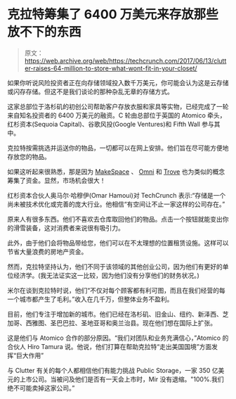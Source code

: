 # 克拉特筹集了 6400 万美元来存放那些放不下的东西 

> 原文：<https://web.archive.org/web/https://techcrunch.com/2017/06/13/clutter-raises-64-million-to-store-what-wont-fit-in-your-closet/>

如果你听说风险投资者正在向存储领域投入数千万美元，你可能会认为这是云存储或闪存存储。但这不是我们谈论的那种杂乱无章的存储方式。

这家总部位于洛杉矶的初创公司帮助客户存放衣服和家具等实物，已经完成了一轮来自知名投资者的 6400 万美元的融资。C 轮由总部位于英国的 Atomico 牵头，红杉资本(Sequoia Capital)、谷歌风投(Google Ventures)和 Fifth Wall 参与其中。

克拉特按需挑选并运送你的物品，一切都可以在网上安排。他们旨在尽可能方便地存放您的物品。

如果这听起来很熟悉，那是因为 [MakeSpace](https://web.archive.org/web/20230126162341/https://www.crunchbase.com/organization/makespace) 、 [Omni](https://web.archive.org/web/20230126162341/https://www.crunchbase.com/organization/omni) 和 [Trove](https://web.archive.org/web/20230126162341/https://techcrunch.com/2017/05/23/trove-raises-8-million-to-store-your-clothing-and-furniture/) 也为类似的概念筹集了资金。显然，市场机会很大！

红杉资本合伙人奥马尔·哈穆伊(Omar Hamoui)对 TechCrunch 表示:“存储是一个尚未被技术优化或完善的庞大行业。他相信“有空间让不止一家这样的公司存在。”

原来人有很多东西。他们不喜欢去仓库取回他们的物品。点击一个按钮就能变出你的滑雪装备，这对消费者来说很有吸引力。

此外，由于他们会将物品带给您，他们可以在不太理想的位置租赁设施。这样可以节省大量浪费的房地产资金。

然而，克拉特坚持认为，他们不同于该领域的其他创业公司，因为他们有更好的单位经济学。(我无法证实这一比较，因为他们没有分享他们的财务状况。)

米尔在谈到克拉特时说，他们“不仅对每个顾客都有利可图，而且在我们经营的每一个城市都产生了毛利。”收入在几千万，但整体业务不盈利。

目前，他们专注于增加新的城市。他们已经在洛杉矶、旧金山、纽约、新泽西、芝加哥、西雅图、圣巴巴拉、圣地亚哥和奥兰治县。现在他们想在国际上扩张。

这是他们与 Atomico 合作的部分原因。“我们对团队和业务充满信心，”Atomico 的合伙人 Hiro Tamura 说。他说，他们打算在帮助克拉特“走出美国国境”方面发挥“巨大作用”

与 Clutter 有关的每个人都相信他们有能力挑战 Public Storage，一家 350 亿美元的上市公司。当被问及他们是否有一天会上市时，Mir 没有退缩。"100%.我们绝不可能卖掉这家公司。”